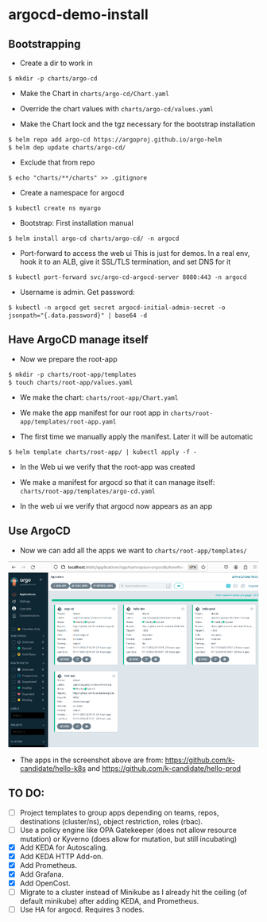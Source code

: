 # argocd-demo-install

## Bootstrapping

- Create a dir to work in
```
$ mkdir -p charts/argo-cd
```

- Make the Chart in `charts/argo-cd/Chart.yaml`

- Override the chart values with `charts/argo-cd/values.yaml`

- Make the Chart lock and the tgz necessary for the bootstrap installation
```
$ helm repo add argo-cd https://argoproj.github.io/argo-helm
$ helm dep update charts/argo-cd/
```

- Exclude that from repo
```
$ echo "charts/**/charts" >> .gitignore
```

- Create a namespace for argocd
```
$ kubectl create ns myargo
```

- Bootstrap: First installation manual
```
$ helm install argo-cd charts/argo-cd/ -n argocd
```

- Port-forward to access the web ui
This is just for demos. In a real env, hook it to an ALB, give it SSL/TLS termination, and set DNS for it
```
$ kubectl port-forward svc/argo-cd-argocd-server 8080:443 -n argocd
```

- Username is admin. Get password:
```
$ kubectl -n argocd get secret argocd-initial-admin-secret -o jsonpath="{.data.password}" | base64 -d
```

## Have ArgoCD manage itself

- Now we prepare the root-app
```
$ mkdir -p charts/root-app/templates
$ touch charts/root-app/values.yaml
```

- We make the chart: `charts/root-app/Chart.yaml`

- We make the app manifest for our root app in `charts/root-app/templates/root-app.yaml`

- The first time we manually apply the manifest. Later it will be automatic
```
$ helm template charts/root-app/ | kubectl apply -f -
```

- In the Web ui we verify that the root-app was created

- We make a manifest for argocd so that it can manage itself: `charts/root-app/templates/argo-cd.yaml`

- In the web ui we verify that argocd now appears as an app

## Use ArgoCD

- Now we can add all the apps we want to `charts/root-app/templates/`

![Screenshot of the final result](/docs/assets/images/final_result.png)

- The apps in the screenshot above are from: https://github.com/k-candidate/hello-k8s and https://github.com/k-candidate/hello-prod

## TO DO:
- [ ] Project templates to group apps depending on teams, repos, destinations (cluster/ns), object restriction, roles (rbac).
- [ ] Use a policy engine like OPA Gatekeeper (does not allow resource mutation) or Kyverno (does allow for mutation, but still incubating)
- [x] Add KEDA for Autoscaling.
- [x] Add KEDA HTTP Add-on.
- [x] Add Prometheus.
- [x] Add Grafana.
- [x] Add OpenCost.
- [ ] Migrate to a cluster instead of Minikube as I already hit the ceiling (of default minikube) after adding KEDA, and Prometheus.
- [ ] Use HA for argocd. Requires 3 nodes.
